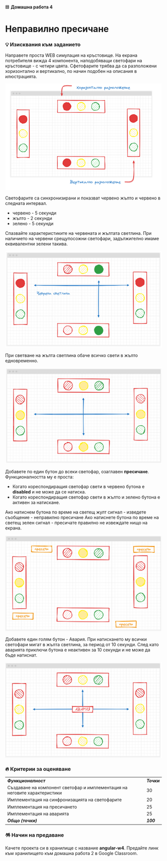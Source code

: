 🟦 **Домашна работа 4**
# Неправилно пресичане

### 💡 Изисквания към заданието

Направете проста WEB симулация на кръстовище. На екрана потребителя вижда 4 компонента, наподобяващи светофари на кръстовище - с четири цвята. Сфетофарите трябва да са разположени хоризонтално и вертикално, по начин подобен на описания в илюстрацията.

![](2024-05-08-14-48-52.png)

Светофарите са синхронизирани и показват червено жълто и червено в следната интервал.
- червено   - 5 секунди
- жълто     - 2 секунди
- зелено    - 5 секунди

Спазвайте характеристиките на червената и жълтата светлина. При наличието на червени срещупосожни светофари, задължигелно имаме еквивалентни зелени такива.

![](2024-05-08-14-55-29.png)

При светване на жълта светлина обаче всичко свети в жълто едновременно.

![](2024-05-08-14-56-33.png)

Добавете по един бутон до всеки светофар, озаглавен **пресичане**. Функционалността му е проста:
- Когато кореспондиращия светофар свети в червено бутона е **disabled** и не може да се натиска.
- Когато кореспондиращия светофар свети в жълто и зелено бутона е активен за натискане.

Ако натиснем бутона по време на светещ жулт сигнал - изведете съобщение - неправилно пресичане
Ако натиснете бутона по време на светещ зелен сигнал - пресичате правилно не извеждате нищо на екрана. 

![](2024-05-08-15-00-37.png)

Добавете един голям бутон - Авария. При натискането му всички светофари мигат в жълта светлина, за период от 10 секунди. След като аварията приключи бутона е неактивен за 10 секунди и не може да бъде натиснат.

![](2024-05-08-15-03-01.png)


### 🔥 Критерии за оценяване

<table>
  <tr>
   <td><strong><em>Функционалност</em></strong></td>
   <td><strong><em>Точки</em></strong></td>
  </tr>
  <tr>
   <td>Създаване на компонент светофар и имплементация на неговите характеристики</td><td>30</td>
  </tr>  
  <tr>
   <td>Имплементация на синфронизацията на светофарите</td><td>20</td>
  </tr>
  <tr>
   <td>Имплементация на пресичането</td><td>25</td>
  </tr>  
  <tr>
   <td>Имплементация на аварията</td><td>25</td>
  </tr>
   <td><strong><em>Общо (точки)</em></strong></td>
   <td><strong><em>100</em></strong></td>
  </tr>
</table>


### 🪅 Начин на предаване
Качете проекта си в хранилище с название **angular-w4**. Предайте линк към хранилището към домашна работа 2 в Google Classroom.